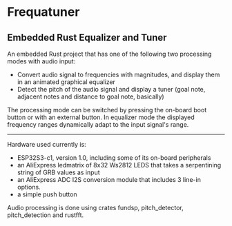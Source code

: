 # Frequatuner

## Embedded Rust Equalizer and Tuner


An embedded Rust project that has one of the following two processing modes with audio input:
* Convert audio signal to frequencies with magnitudes, and display them in an animated graphical equalizer
* Detect the pitch of the audio signal and display a tuner (goal note, adjacent notes and distance to goal note, basically)

The processing mode can be switched by pressing the on-board boot button or with an external button. In equalizer mode the displayed frequency ranges dynamically adapt to the input signal's range.


---


Hardware used currently is:
+ ESP32S3-c1, version 1.0, including some of its on-board peripherals
+ an AliExpress ledmatrix of 8x32 Ws2812 LEDS that takes a serpentining string of GRB values as input
+ an AliExpress ADC I2S conversion module that includes 3 line-in options.
+ a simple push button

Audio processing is done using crates fundsp, pitch_detector, pitch_detection and rustfft.
